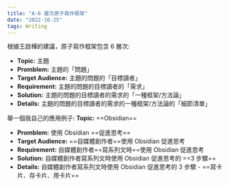 ```yaml
---
title: "A-6 層次原子寫作框架"
date: "2022-10-25"
tags: Writing
---
```


根據王啟樺的建議，原子寫作框架包含 6 層次:
- **Topic:** 主題
- **Promblem:** 主題的「問題」
- **Target Audience:** 主題的問題的「目標讀者」
- **Requirement:** 主題的問題的目標讀者的「需求」
- **Solution:** 主題的問題的目標讀者的需求的「一種框架/方法論」
- **Details:** 主題的問題的目標讀者的需求的一種框架/方法論的「細節清單」

舉一個我自己的應用例子: 
 **Topic:** ==Obsidian==
- **Promblem:** 使用 Obsidian ==促進思考==
- **Target Audience:** ==自媒體創作者==使用 Obsidian 促進思考
- **Requirement:** 自媒體創作者==寫系列文時==使用 Obsidian 促進思考
- **Solution:** 自媒體創作者寫系列文時使用 Obsidian 促進思考的 ==3 步驟==
- **Details:** 自媒體創作者寫系列文時使用 Obsidian 促進思考的 3 步驟 - ==寫卡片、存卡片、用卡片==